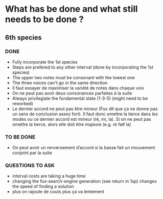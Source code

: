 # What has be done and what still needs to be done ?
## 6th species
### DONE
* Fully incorporate the 1st species
* Steps are prefered to any other interval (done by incorporating the 1st species)
* The upper two notes must be consonant with the lowest one
* The three voices can't go in the same direction 
* Il faut essayer de maximiser la variété de notes dans chaque voix
* On ne peut pas avoir deux consonances parfaites à la suite
* Always privilegiate the fundamental state (1-3-5) (might need to be reworked)
* Le dernier accord ne peut pas être mineur (Fux dit que ça ne donne pas un sens de conclusion assez fort). Il faut donc omettre la tierce dans les modes ou ce dernier accord est mineur (ré, mi, la). Si on ne peut pas omettre la tierce, alors elle doit être majeure (e.g. ré fa# la) 

### TO BE DONE  
* On peut avoir un renversement d’accord si la basse fait un mouvement conjoint par la suite


### QUESTIONS TO ASK
- interval costs are taking a huge time 
- changing the fux-search-engine generation (see return in 1sp) changes the speed of finding a solution
- plus on rajoute de couts plus ça va lentement